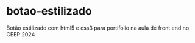 # botao-estilizado
Botão estilizado com html5 e css3 para portifolio na aula de front end no CEEP 2024
